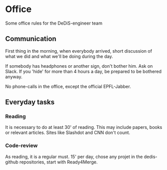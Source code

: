 # Office

Some office rules for the DeDiS-engineer team

## Communication

First thing in the morning, when everybody arrived, short discussion of what we
did and what we'll be doing during the day.

If somebody has headphones or another sign, don't bother him. Ask on Slack. If
you 'hide' for more than 4 hours a day, be prepared to be bothered anyway.

No phone-calls in the office, except the official EPFL-Jabber.

## Everyday tasks

### Reading

It is necessary to do at least 30' of reading. This may include papers, books or
relevant articles. Sites like Slashdot and CNN don't count.

### Code-review

As reading, it is a regular must. 15' per day, chose any projet in the dedis-
github repositories, start with Ready4Merge.
